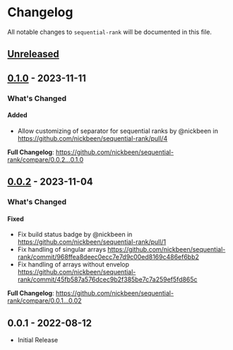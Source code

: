 # Changelog

All notable changes to `sequential-rank` will be documented in this file.

## [Unreleased](https://github.com/nickbeen/sequential-rank/compare/0.1.0...HEAD)

## [0.1.0](https://github.com/nickbeen/sequential-rank/compare/0.0.2...0.1.0) - 2023-11-11

<!-- Release notes generated using configuration in .github/release.yml at main -->
### What's Changed

#### Added

- Allow customizing of separator for sequential ranks by @nickbeen in https://github.com/nickbeen/sequential-rank/pull/4

**Full Changelog**: https://github.com/nickbeen/sequential-rank/compare/0.0.2...0.1.0

## [0.0.2](https://github.com/nickbeen/sequential-rank/compare/0.0.1...0.0.2) - 2023-11-04

<!-- Release notes generated using configuration in .github/release.yml at main -->
### What's Changed

#### Fixed

- Fix build status badge by @nickbeen in https://github.com/nickbeen/sequential-rank/pull/1
- Fix handling of singular arrays https://github.com/nickbeen/sequential-rank/commit/968ffea8deec0ecc7e7d9c00ed8169c486ef6bb2
- Fix handling of arrays without envelop https://github.com/nickbeen/sequential-rank/commit/45fb587a576dcec9b2f385be7c7a259ef5fd865c

**Full Changelog**: https://github.com/nickbeen/sequential-rank/compare/0.0.1...0.02

## 0.0.1 - 2022-08-12

- Initial Release
